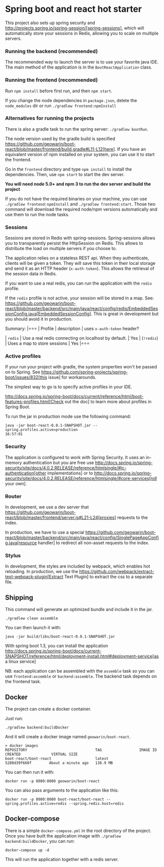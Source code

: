# Spring boot and react hot starter
This project also sets up spring security and http://projects.spring.io/spring-session/[spring-sessions], which will
automatically store your sessions in Redis, allowing you to scale on multiple servers.


### Running the backend (recommended)

The recommended way to launch the server is to use your favorite java IDE.
The main method of the application is in the `BootReactApplication` class.

### Running the frontend (recommended)

Run `npm install` before first run, and then `npm start`.

If you change the node dependencies in `package.json`, delete the `node_modules` dir or
run `./gradlew frontend:npmInstall`

### Alternatives for running the projects

There is also a gradle task to run the spring server: `./gradlew bootRun`.

The node version used by the gradle build is specified https://github.com/geowarin/boot-react/blob/master/frontend/build.gradle#L11-L12[here].
If you have an equivalent version of npm installed on your system, you can use it to start the frontend.

Go in the `frontend` directory and type `npm install` to install the dependencies.
Then, use `npm start` to start the dev server.

**You will need node 5.0+ and npm 3 to run the dev server and build the project**

If you do not have the required binaries on your machine, you can use `./gradlew frontend:npmInstall` and `./gradlew frontend:start`.
Those two command will download the required node/npm versions automatically and use them to run the node tasks.

### Sessions

Sessions are stored in Redis with spring-sessions.
Spring-sessions allows you to transparently persist the HttpSession on Redis.
This allows to distribute the load on multiple servers if you choose to.

The application relies on a stateless REST api.
When they authenticate, clients will be given a token.
They will save this token in their local storage and send it as an HTTP header (`x-auth-token`).
This allows the retrieval of the session data in Redis.

If you want to use a real redis, you can run the application with the `redis` profile.

If the `redis` profile is not active, your session will be stored in a map.
See: https://github.com/geowarin/boot-react/blob/master/backend/src/main/java/react/config/redis/EmbeddedSessionConfig.java[EmbeddedSessionConfig].
This is great in development but you should avoid it in production.

Summary:
|===
| Profile | description | uses `x-auth-token` header?

| `redis` | Use a real redis connecting on localhost by default. | Yes
| <none> (`!redis`) | Uses a map to store sessions | Yes
|===

### Active profiles

If your run your project with gradle, the system properties won't be passed on to Spring.
See https://github.com/spring-projects/spring-boot/issues/832[this issue] for workarounds.

The simplest way to go is to specify active profiles in your IDE.

http://docs.spring.io/spring-boot/docs/current/reference/html/boot-features-profiles.html[Check out the doc] to learn
more about profiles in Spring Boot.

To run the jar in production mode use the following command:

```
java -jar boot-react-0.0.1-SNAPSHOT.jar --spring.profiles.active=production                                                       16:57:01
```

### Security

The application is configured to work with Spring Security.
It uses an in-memory authentication but you are free use
http://docs.spring.io/spring-security/site/docs/4.0.2.RELEASE/reference/htmlsingle/#jc-authentication[other implementations]
or to http://docs.spring.io/spring-security/site/docs/4.0.2.RELEASE/reference/htmlsingle/#core-services[roll your own].


### Router

In development, we use a dev server that
https://github.com/geowarin/boot-react/blob/master/frontend/server.js#L21-L24[proxies] requests to the index.

In production, we have to use a special https://github.com/geowarin/boot-react/blob/master/backend/src/main/java/react/config/SinglePageAppConfig.java[resource handler]
to redirect all non-asset requests to the index.

### Stylus

In development, the styles are included by webpack, which enables hot reloading.
In production, we use the https://github.com/webpack/extract-text-webpack-plugin[Extract Text Plugin] to extract the css to a separate file.


## Shipping

This command will generate an optimized bundle and include it in the jar.

```
./gradlew clean assemble
```

You can then launch it with:

```
java -jar build/libs/boot-react-0.0.1-SNAPSHOT.jar
```

With spring boot 1.3, you can install the application http://docs.spring.io/spring-boot/docs/current-SNAPSHOT/reference/html/deployment-install.html#deployment-service[as a linux service]

NB: each application can be assembled with the `assemble` task so you can use `frontend:assemble` or `backend:assemble`.
The backend task depends on the frontend task.

## Docker

The project can create a docker container.

Just run:

```
./gradlew backend:buildDocker
```

And it will create a docker image named `geowarin/boot-react`.

```
> docker images
REPOSITORY                               TAG                 IMAGE ID            CREATED              VIRTUAL SIZE
boot-react/boot-react                    latest              5280d39f660f        About a minute ago   138.9 MB
```

You can then run it with:

```
docker run -p 8080:8080 geowarin/boot-react
```

You can also pass arguments to the application like this:

```
docker run -p 8080:8080 boot-react/boot-react --spring.profiles.active=redis --spring.redis.host=redis
```

## Docker-compose

There is a simple `docker-compose.yml` in the root directory of the project.
Once you have built the application image with `./gradlew backend:buildDocker`, you can run:

```
docker-compose up -d
```

This will run the application together with a redis server.

